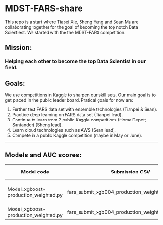 # MDST-FARS-share

This repo is a start where Tiapei Xie, Sheng Yang and Sean Ma are collaborating together for the goal of becoming the top notch Data Scientiest. We started with the the MDST-FARS competition.

## Mission:
### Helping each other to become the top Data Scientist in our field.

## Goals:
We use competitions in Kaggle to sharpen our skill sets. Our main goal is to get placed in the public leader board. Pratical goals for now are:

1. Further test FARS data set with ensemble technologies (Tianpei & Sean).
2. Practice deep learning on FARS data set (Tianpei lead).
3. Continue to learn from 2 public Kaggle competitions (Home Depot; Santander) (Sheng lead).
5. Learn cloud technologies such as AWS (Sean lead).
4. Compete in a public Kaggle competition (maybe in May or June).

------

## Models and AUC scores:

| Model code                           | Submission CSV                                     | Public Score | Private Score |Note   |
| -------------------------------------|----------------------------------------------------|--------------|---------------|-------|
| Model_xgboost-production_weighted.py | fars_submit_xgb004_production_weighted_missing.csv | 0.87135      |	0.86657    |No change using missing |
| Model_xgboost-production_weighted.py | fars_submit_xgb004_production_weighted.csv         | 0.87135      |	0.86657    |       |

  